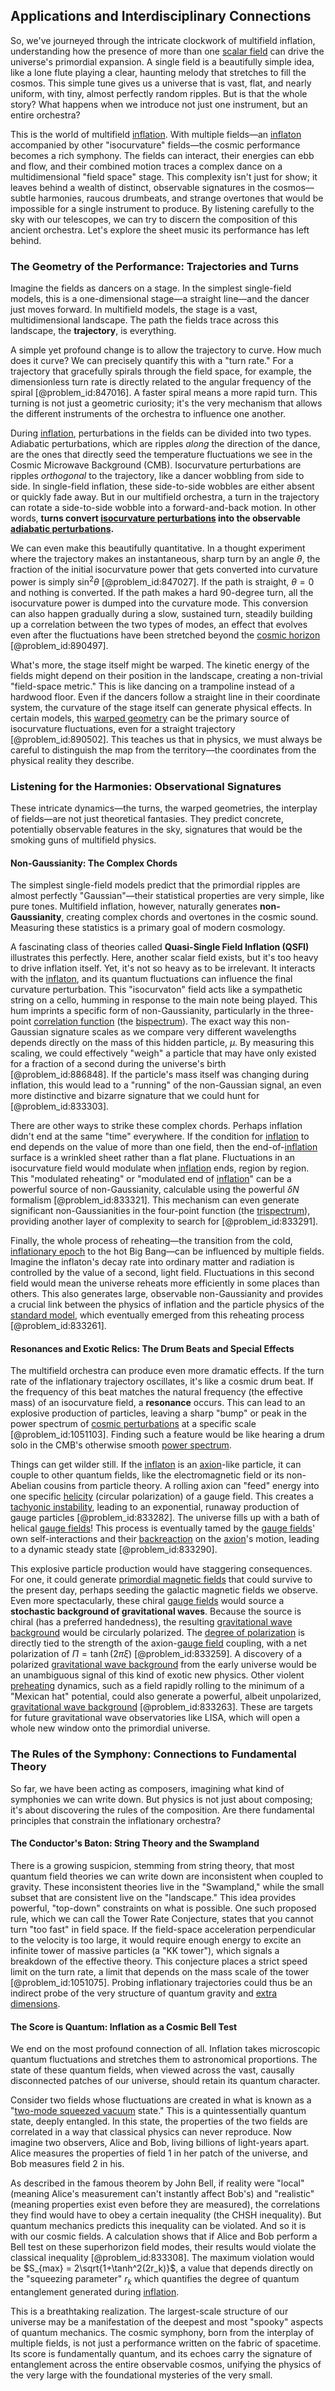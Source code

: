 ## Applications and Interdisciplinary Connections

So, we've journeyed through the intricate clockwork of multifield inflation, understanding how the presence of more than one [scalar field](@article_id:153816) can drive the universe's primordial expansion. A single field is a beautifully simple idea, like a lone flute playing a clear, haunting melody that stretches to fill the cosmos. This simple tune gives us a universe that is vast, flat, and nearly uniform, with tiny, almost perfectly random ripples. But is that the whole story? What happens when we introduce not just one instrument, but an entire orchestra?

This is the world of multifield [inflation](@article_id:160710). With multiple fields—an [inflaton](@article_id:161669) accompanied by other "isocurvature" fields—the cosmic performance becomes a rich symphony. The fields can interact, their energies can ebb and flow, and their combined motion traces a complex dance on a multidimensional "field space" stage. This complexity isn't just for show; it leaves behind a wealth of distinct, observable signatures in the cosmos—subtle harmonies, raucous drumbeats, and strange overtones that would be impossible for a single instrument to produce. By listening carefully to the sky with our telescopes, we can try to discern the composition of this ancient orchestra. Let's explore the sheet music its performance has left behind.

### The Geometry of the Performance: Trajectories and Turns

Imagine the fields as dancers on a stage. In the simplest single-field models, this is a one-dimensional stage—a straight line—and the dancer just moves forward. In multifield models, the stage is a vast, multidimensional landscape. The path the fields trace across this landscape, the **trajectory**, is everything.

A simple yet profound change is to allow the trajectory to curve. How much does it curve? We can precisely quantify this with a "turn rate." For a trajectory that gracefully spirals through the field space, for example, the dimensionless turn rate is directly related to the angular frequency of the spiral [@problem_id:847016]. A faster spiral means a more rapid turn. This turning is not just a geometric curiosity; it's the very mechanism that allows the different instruments of the orchestra to influence one another.

During [inflation](@article_id:160710), perturbations in the fields can be divided into two types. Adiabatic perturbations, which are ripples *along* the direction of the dance, are the ones that directly seed the temperature fluctuations we see in the Cosmic Microwave Background (CMB). Isocurvature perturbations are ripples *orthogonal* to the trajectory, like a dancer wobbling from side to side. In single-field inflation, these side-to-side wobbles are either absent or quickly fade away. But in our multifield orchestra, a turn in the trajectory can rotate a side-to-side wobble into a forward-and-back motion. In other words, **turns convert [isocurvature perturbations](@article_id:157436) into the observable [adiabatic perturbations](@article_id:158975).**

We can even make this beautifully quantitative. In a thought experiment where the trajectory makes an instantaneous, sharp turn by an angle $\theta$, the fraction of the initial isocurvature power that gets converted into curvature power is simply $\sin^2\theta$ [@problem_id:847027]. If the path is straight, $\theta=0$ and nothing is converted. If the path makes a hard 90-degree turn, all the isocurvature power is dumped into the curvature mode. This conversion can also happen gradually during a slow, sustained turn, steadily building up a correlation between the two types of modes, an effect that evolves even after the fluctuations have been stretched beyond the [cosmic horizon](@article_id:157215) [@problem_id:890497].

What's more, the stage itself might be warped. The kinetic energy of the fields might depend on their position in the landscape, creating a non-trivial "field-space metric." This is like dancing on a trampoline instead of a hardwood floor. Even if the dancers follow a straight line in their coordinate system, the curvature of the stage itself can generate physical effects. In certain models, this [warped geometry](@article_id:158332) can be the primary source of isocurvature fluctuations, even for a straight trajectory [@problem_id:890502]. This teaches us that in physics, we must always be careful to distinguish the map from the territory—the coordinates from the physical reality they describe.

### Listening for the Harmonies: Observational Signatures

These intricate dynamics—the turns, the warped geometries, the interplay of fields—are not just theoretical fantasies. They predict concrete, potentially observable features in the sky, signatures that would be the smoking guns of multifield physics.

#### Non-Gaussianity: The Complex Chords

The simplest single-field models predict that the primordial ripples are almost perfectly "Gaussian"—their statistical properties are very simple, like pure tones. Multifield inflation, however, naturally generates **non-Gaussianity**, creating complex chords and overtones in the cosmic sound. Measuring these statistics is a primary goal of modern cosmology.

A fascinating class of theories called **Quasi-Single Field Inflation (QSFI)** illustrates this perfectly. Here, another scalar field exists, but it's too heavy to drive inflation itself. Yet, it's not so heavy as to be irrelevant. It interacts with the [inflaton](@article_id:161669), and its quantum fluctuations can influence the final curvature perturbation. This "isocurvaton" field acts like a sympathetic string on a cello, humming in response to the main note being played. This hum imprints a specific form of non-Gaussianity, particularly in the three-point [correlation function](@article_id:136704) (the [bispectrum](@article_id:158051)). The exact way this non-Gaussian signature scales as we compare very different wavelengths depends directly on the mass of this hidden particle, $\mu$. By measuring this scaling, we could effectively "weigh" a particle that may have only existed for a fraction of a second during the universe's birth [@problem_id:886848]. If the particle's mass itself was changing during inflation, this would lead to a "running" of the non-Gaussian signal, an even more distinctive and bizarre signature that we could hunt for [@problem_id:833303].

There are other ways to strike these complex chords. Perhaps inflation didn't end at the same "time" everywhere. If the condition for [inflation](@article_id:160710) to end depends on the value of more than one field, then the end-of-[inflation](@article_id:160710) surface is a wrinkled sheet rather than a flat plane. Fluctuations in an isocurvature field would modulate when [inflation](@article_id:160710) ends, region by region. This "modulated reheating" or "modulated end of [inflation](@article_id:160710)" can be a powerful source of non-Gaussianity, calculable using the powerful $\delta N$ formalism [@problem_id:833321]. This mechanism can even generate significant non-Gaussianities in the four-point function (the [trispectrum](@article_id:158111)), providing another layer of complexity to search for [@problem_id:833291].

Finally, the whole process of reheating—the transition from the cold, [inflationary epoch](@article_id:161148) to the hot Big Bang—can be influenced by multiple fields. Imagine the inflaton's decay rate into ordinary matter and radiation is controlled by the value of a second, light field. Fluctuations in this second field would mean the universe reheats more efficiently in some places than others. This also generates large, observable non-Gaussianity and provides a crucial link between the physics of inflation and the particle physics of the [standard model](@article_id:136930), which eventually emerged from this reheating process [@problem_id:833261].

#### Resonances and Exotic Relics: The Drum Beats and Special Effects

The multifield orchestra can produce even more dramatic effects. If the turn rate of the inflationary trajectory oscillates, it's like a cosmic drum beat. If the frequency of this beat matches the natural frequency (the effective mass) of an isocurvature field, a **resonance** occurs. This can lead to an explosive production of particles, leaving a sharp "bump" or peak in the power spectrum of [cosmic perturbations](@article_id:158205) at a specific scale [@problem_id:1051103]. Finding such a feature would be like hearing a drum solo in the CMB's otherwise smooth [power spectrum](@article_id:159502).

Things can get wilder still. If the [inflaton](@article_id:161669) is an [axion](@article_id:156014)-like particle, it can couple to other quantum fields, like the electromagnetic field or its non-Abelian cousins from particle theory. A rolling axion can "feed" energy into one specific [helicity](@article_id:157139) (circular polarization) of a gauge field. This creates a [tachyonic instability](@article_id:188075), leading to an exponential, runaway production of gauge particles [@problem_id:833282]. The universe fills up with a bath of helical [gauge fields](@article_id:159133)! This process is eventually tamed by the [gauge fields](@article_id:159133)' own self-interactions and their [backreaction](@article_id:203416) on the [axion](@article_id:156014)'s motion, leading to a dynamic steady state [@problem_id:833290].

This explosive particle production would have staggering consequences. For one, it could generate [primordial magnetic fields](@article_id:160501) that could survive to the present day, perhaps seeding the galactic magnetic fields we observe. Even more spectacularly, these chiral [gauge fields](@article_id:159133) would source a **stochastic background of gravitational waves**. Because the source is chiral (has a preferred handedness), the resulting [gravitational wave background](@article_id:634702) would be circularly polarized. The [degree of polarization](@article_id:276196) is directly tied to the strength of the axion-[gauge field](@article_id:192560) coupling, with a net polarization of $\Pi = \tanh(2\pi\xi)$ [@problem_id:833259]. A discovery of a polarized [gravitational wave background](@article_id:634702) from the early universe would be an unambiguous signal of this kind of exotic new physics. Other violent [preheating](@article_id:158579) dynamics, such as a field rapidly rolling to the minimum of a "Mexican hat" potential, could also generate a powerful, albeit unpolarized, [gravitational wave background](@article_id:634702) [@problem_id:833263]. These are targets for future gravitational wave observatories like LISA, which will open a whole new window onto the primordial universe.

### The Rules of the Symphony: Connections to Fundamental Theory

So far, we have been acting as composers, imagining what kind of symphonies we can write down. But physics is not just about composing; it's about discovering the rules of the composition. Are there fundamental principles that constrain the inflationary orchestra?

#### The Conductor's Baton: String Theory and the Swampland

There is a growing suspicion, stemming from string theory, that most quantum field theories we can write down are inconsistent when coupled to gravity. These inconsistent theories live in the "Swampland," while the small subset that are consistent live on the "landscape." This idea provides powerful, "top-down" constraints on what is possible. One such proposed rule, which we can call the Tower Rate Conjecture, states that you cannot turn "too fast" in field space. If the field-space acceleration perpendicular to the velocity is too large, it would require enough energy to excite an infinite tower of massive particles (a "KK tower"), which signals a breakdown of the effective theory. This conjecture places a strict speed limit on the turn rate, a limit that depends on the mass scale of the tower [@problem_id:1051075]. Probing inflationary trajectories could thus be an indirect probe of the very structure of quantum gravity and [extra dimensions](@article_id:160325).

#### The Score is Quantum: Inflation as a Cosmic Bell Test

We end on the most profound connection of all. Inflation takes microscopic quantum fluctuations and stretches them to astronomical proportions. The state of these quantum fields, when viewed across the vast, causally disconnected patches of our universe, should retain its quantum character.

Consider two fields whose fluctuations are created in what is known as a "[two-mode squeezed vacuum](@article_id:147265) state." This is a quintessentially quantum state, deeply entangled. In this state, the properties of the two fields are correlated in a way that classical physics can never reproduce. Now imagine two observers, Alice and Bob, living billions of light-years apart. Alice measures the properties of field 1 in her patch of the universe, and Bob measures field 2 in his.

As described in the famous theorem by John Bell, if reality were "local" (meaning Alice's measurement can't instantly affect Bob's) and "realistic" (meaning properties exist even before they are measured), the correlations they find would have to obey a certain inequality (the CHSH inequality). But quantum mechanics predicts this inequality can be violated. And so it is with our cosmic fields. A calculation shows that if Alice and Bob perform a Bell test on these superhorizon field modes, their results would violate the classical inequality [@problem_id:833308]. The maximum violation would be $S_{max} = 2\sqrt{1+\tanh^2(2r_k)}$, a value that depends directly on the "squeezing parameter" $r_k$ which quantifies the degree of quantum entanglement generated during [inflation](@article_id:160710).

This is a breathtaking realization. The largest-scale structure of our universe may be a manifestation of the deepest and most "spooky" aspects of quantum mechanics. The cosmic symphony, born from the interplay of multiple fields, is not just a performance written on the fabric of spacetime. Its score is fundamentally quantum, and its echoes carry the signature of entanglement across the entire observable cosmos, unifying the physics of the very large with the foundational mysteries of the very small.
